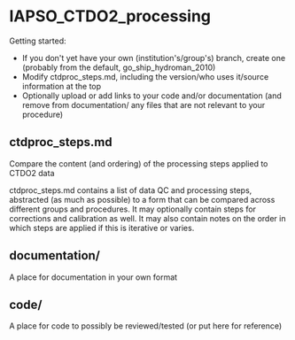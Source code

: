 # IAPSO_CTDO2_processing

Getting started: 
- If you don't yet have your own (institution's/group's) branch, create one (probably from the default, go_ship_hydroman_2010)
- Modify ctdproc_steps.md, including the version/who uses it/source information at the top
- Optionally upload or add links to your code and/or documentation (and remove from documentation/ any files that are not relevant to your procedure)

## ctdproc_steps.md

Compare the content (and ordering) of the processing steps applied to CTDO2 data

ctdproc_steps.md contains a list of data QC and processing steps, abstracted (as much as possible) to a form that can be compared across different groups and procedures. It may optionally contain steps for corrections and calibration as well. It may also contain notes on the order in which steps are applied if this is iterative or varies. 

## documentation/

A place for documentation in your own format

## code/

A place for code to possibly be reviewed/tested (or put here for reference)
